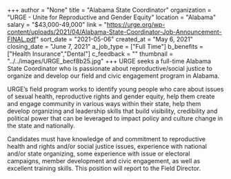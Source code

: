 +++
author = "None"
title = "Alabama State Coordinator"
organization = "URGE - Unite for Reproductive and Gender Equity"
location = "Alabama"
salary = "$43,000-49,000"
link = "https://urge.org/wp-content/uploads/2021/04/Alabama-State-Coordinator-Job-Announcement-FINAL.pdf"
sort_date = "2021-05-06"
created_at = "May 6, 2021"
closing_date = "June 7, 2021"
a_job_type = ["Full Time"]
b_benefits = ["Health Insurance","Dental"]
c_feedback = ""
thumbnail = "../../images/URGE_becf8b25.jpg"
+++
URGE seeks a full-time Alabama State Coordinator who is passionate about reproductive/social justice to organize and develop our field and civic engagement program in Alabama.  

URGE’s field program works to identify young people who care about issues of sexual health, reproductive rights and gender equity, help them create and engage community in various ways within their state, help them develop organizing and leadership skills that build visibility, credibility and political power that can be leveraged to impact policy and culture change in the state and nationally. 

Candidates must have knowledge of and commitment to reproductive health and rights and/or social justice issues, experience with national and/or state organizing, some experience with issue or electoral campaigns, member development and civic engagement, as well as excellent training skills. This position will report to the Field Director. 